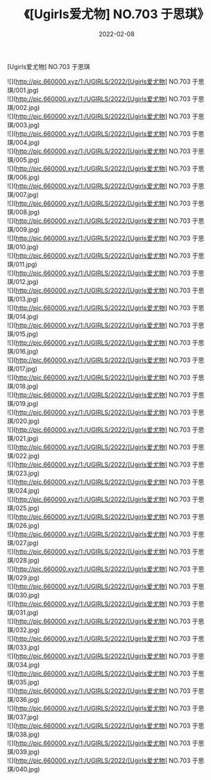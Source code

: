 ﻿---
layout: post
title:  《[Ugirls爱尤物] NO.703 于思琪》
date:   2022-02-08
img: http://pic.660000.xyz/1:/UGIRLS/2022/[Ugirls爱尤物] NO.703 于思琪/000.jpg
categories: [美女, 清纯, 唯美]
---

[Ugirls爱尤物] NO.703 于思琪

 ![](http://pic.660000.xyz/1:/UGIRLS/2022/[Ugirls爱尤物] NO.703 于思琪/001.jpg) <br>![](http://pic.660000.xyz/1:/UGIRLS/2022/[Ugirls爱尤物] NO.703 于思琪/002.jpg) <br>![](http://pic.660000.xyz/1:/UGIRLS/2022/[Ugirls爱尤物] NO.703 于思琪/003.jpg) <br>![](http://pic.660000.xyz/1:/UGIRLS/2022/[Ugirls爱尤物] NO.703 于思琪/004.jpg) <br>![](http://pic.660000.xyz/1:/UGIRLS/2022/[Ugirls爱尤物] NO.703 于思琪/005.jpg) <br>![](http://pic.660000.xyz/1:/UGIRLS/2022/[Ugirls爱尤物] NO.703 于思琪/006.jpg) <br>![](http://pic.660000.xyz/1:/UGIRLS/2022/[Ugirls爱尤物] NO.703 于思琪/007.jpg) <br>![](http://pic.660000.xyz/1:/UGIRLS/2022/[Ugirls爱尤物] NO.703 于思琪/008.jpg) <br>![](http://pic.660000.xyz/1:/UGIRLS/2022/[Ugirls爱尤物] NO.703 于思琪/009.jpg) <br>![](http://pic.660000.xyz/1:/UGIRLS/2022/[Ugirls爱尤物] NO.703 于思琪/010.jpg) <br>![](http://pic.660000.xyz/1:/UGIRLS/2022/[Ugirls爱尤物] NO.703 于思琪/011.jpg) <br>![](http://pic.660000.xyz/1:/UGIRLS/2022/[Ugirls爱尤物] NO.703 于思琪/012.jpg) <br>![](http://pic.660000.xyz/1:/UGIRLS/2022/[Ugirls爱尤物] NO.703 于思琪/013.jpg) <br>![](http://pic.660000.xyz/1:/UGIRLS/2022/[Ugirls爱尤物] NO.703 于思琪/014.jpg) <br>![](http://pic.660000.xyz/1:/UGIRLS/2022/[Ugirls爱尤物] NO.703 于思琪/015.jpg) <br>![](http://pic.660000.xyz/1:/UGIRLS/2022/[Ugirls爱尤物] NO.703 于思琪/016.jpg) <br>![](http://pic.660000.xyz/1:/UGIRLS/2022/[Ugirls爱尤物] NO.703 于思琪/017.jpg) <br>![](http://pic.660000.xyz/1:/UGIRLS/2022/[Ugirls爱尤物] NO.703 于思琪/018.jpg) <br>![](http://pic.660000.xyz/1:/UGIRLS/2022/[Ugirls爱尤物] NO.703 于思琪/019.jpg) <br>![](http://pic.660000.xyz/1:/UGIRLS/2022/[Ugirls爱尤物] NO.703 于思琪/020.jpg) <br>![](http://pic.660000.xyz/1:/UGIRLS/2022/[Ugirls爱尤物] NO.703 于思琪/021.jpg) <br>![](http://pic.660000.xyz/1:/UGIRLS/2022/[Ugirls爱尤物] NO.703 于思琪/022.jpg) <br>![](http://pic.660000.xyz/1:/UGIRLS/2022/[Ugirls爱尤物] NO.703 于思琪/023.jpg) <br>![](http://pic.660000.xyz/1:/UGIRLS/2022/[Ugirls爱尤物] NO.703 于思琪/024.jpg) <br>![](http://pic.660000.xyz/1:/UGIRLS/2022/[Ugirls爱尤物] NO.703 于思琪/025.jpg) <br>![](http://pic.660000.xyz/1:/UGIRLS/2022/[Ugirls爱尤物] NO.703 于思琪/026.jpg) <br>![](http://pic.660000.xyz/1:/UGIRLS/2022/[Ugirls爱尤物] NO.703 于思琪/027.jpg) <br>![](http://pic.660000.xyz/1:/UGIRLS/2022/[Ugirls爱尤物] NO.703 于思琪/028.jpg) <br>![](http://pic.660000.xyz/1:/UGIRLS/2022/[Ugirls爱尤物] NO.703 于思琪/029.jpg) <br>![](http://pic.660000.xyz/1:/UGIRLS/2022/[Ugirls爱尤物] NO.703 于思琪/030.jpg) <br>![](http://pic.660000.xyz/1:/UGIRLS/2022/[Ugirls爱尤物] NO.703 于思琪/031.jpg) <br>![](http://pic.660000.xyz/1:/UGIRLS/2022/[Ugirls爱尤物] NO.703 于思琪/032.jpg) <br>![](http://pic.660000.xyz/1:/UGIRLS/2022/[Ugirls爱尤物] NO.703 于思琪/033.jpg) <br>![](http://pic.660000.xyz/1:/UGIRLS/2022/[Ugirls爱尤物] NO.703 于思琪/034.jpg) <br>![](http://pic.660000.xyz/1:/UGIRLS/2022/[Ugirls爱尤物] NO.703 于思琪/035.jpg) <br>![](http://pic.660000.xyz/1:/UGIRLS/2022/[Ugirls爱尤物] NO.703 于思琪/036.jpg) <br>![](http://pic.660000.xyz/1:/UGIRLS/2022/[Ugirls爱尤物] NO.703 于思琪/037.jpg) <br>![](http://pic.660000.xyz/1:/UGIRLS/2022/[Ugirls爱尤物] NO.703 于思琪/038.jpg) <br>![](http://pic.660000.xyz/1:/UGIRLS/2022/[Ugirls爱尤物] NO.703 于思琪/039.jpg) <br>![](http://pic.660000.xyz/1:/UGIRLS/2022/[Ugirls爱尤物] NO.703 于思琪/040.jpg) <br>